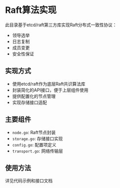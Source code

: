 # Raft算法实现

此目录基于etcd/raft第三方库实现Raft分布式一致性协议：
- 领导选举
- 日志复制
- 成员变更
- 安全性保证

## 实现方式
- 使用etcd/raft作为底层Raft共识算法库
- 封装简化的API接口，便于上层组件使用
- 提供配置化的节点管理
- 实现存储接口适配

## 主要组件
- `node.go`: Raft节点封装
- `storage.go`: 存储接口实现
- `config.go`: 配置项定义
- `transport.go`: 网络传输层

## 使用方法
详见代码示例和接口文档
